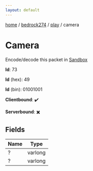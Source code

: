 ```yaml
---
layout: default
---
```


[home](/)  /  [bedrock274](/protocol/bedrock274)  /  [play](/protocol/bedrock274/play)  /  camera

# Camera

Encode/decode this packet in [Sandbox](../../../sandbox/bedrock274#Play.Camera)

**Id**: 73

**Id** (hex): 49

**Id** (bin): 01001001

**Clientbound**: ✔️

**Serverbound**: ✖️

## Fields

Name | Type
---|---
? | varlong
? | varlong
